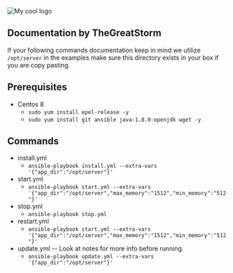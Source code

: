 <img src="https://www.logaster.com/blog/wp-content/uploads/2020/06/image14-3.png" alt="My cool logo"/>

## Documentation by TheGreatStorm
If your following commands documentation keep in mind we utilize `/opt/server` in the examples make sure this directory exists in your box if you are copy pasting.

## Prerequisites
* Centos 8
    * `sudo yum install epel-release -y`
    * `sudo yum install git ansible java-1.8.0-openjdk wget -y`

## Commands
* install.yml
  * `ansible-playbook install.yml --extra-vars '{"app_dir":"/opt/server"}'`
* start.yml
  * `ansible-playbook start.yml --extra-vars '{"app_dir":"/opt/server","max_memory":"1512","min_memory":"512"}'`
* stop.yml
  * `ansible-playbook stop.yml`
* restart.yml
  * `ansible-playbook start.yml --extra-vars '{"app_dir":"/opt/server","max_memory":"1512","min_memory":"512"}'`
* update.yml -- Look at notes for more info before running.
  * `ansible-playbook update.yml --extra-vars '{"app_dir":"/opt/server"}'`